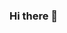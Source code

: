 ### Hi there 👋

<!--
**gaoaidi/Gaoaidi** is a ✨ _special_ ✨ repository because its `README.md` (this file) appears on your GitHub profile.

Here are some ideas to get you started:

- 🔭 I’m currently working on ...
- 🌱 I’m currently learning C language.
- 👯 I’m looking to collaborate on ...
- 🤔 I’m looking for help with ...
- 💬 Ask me about ...
- 📫 How to reach me: gaoaidibenny@163.com
- 😄 Pronouns: ...
- ⚡ Fun fact: ...
-->
